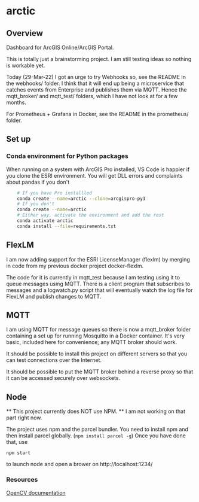 # arctic

## Overview
Dashboard for ArcGIS Online/ArcGIS Portal.

This is totally just a brainstorming project.
I am still testing ideas so nothing is workable yet.

Today (29-Mar-22) I got an urge to try Webhooks so, see the README in the webhooks/ folder.
I think that it will end up being a microservice that catches events from
Enterprise and publishes them via MQTT.
Hence the mqtt_broker/ and mqtt_test/ folders, which I have not look at for a few months.

For Prometheus + Grafana in Docker, 
see the README in the prometheus/ folder.

## Set up

### Conda environment for Python packages

When running on a system with ArcGIS Pro installed,
VS Code is happier if you clone the ESRI environment.
You will get DLL errors and complaints about pandas if you don't

```bash
    # If you have Pro installled
    conda create --name=arctic --clone=arcgispro-py3
    # If you don't
    conda create --name=arctic
    # Either way, activate the environment and add the rest
    conda activate arctic
    conda install --file=requirements.txt
```

## FlexLM

I am now adding support for the ESRI LicenseManager (flexlm)
by merging in code from my previous docker project docker-flexlm.

The code for it is currently in mqtt_test because I am testing
using it to queue messages using MQTT. There is a client program
that subscribes to messages and a logwatch.py script that will
eventually watch the log file for FlexLM and publish changes to MQTT.

## MQTT

I am using MQTT for message queues so there is now a mqtt_broker
folder containing a set up for running Mosquitto in a Docker container.
It's very basic, included here for convenience; any MQTT broker should work.

It should be possible to install this project on different servers
so that you can test connections over the Internet.

It should be possible to put the MQTT broker behind a reverse proxy
so that it can be accessed securely over websockets.

## Node

** This project currently does NOT use NPM. ** I am not working on that
part right now.

The project uses npm and the parcel bundler. You need to install npm and then
install parcel globally. (``npm install parcel -g``) Once you have done that, use
```
npm start
```
to launch node and open a brower on http://localhost:1234/

### Resources

[OpenCV documentation](https://docs.opencv.org/4.2.0/)


